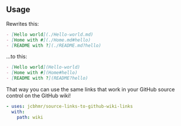 ## Usage

Rewrites this:

```md
- [Hello world](./Hello-world.md)
- [Home with #](./Home.md#hello)
- [README with ?](./README.md?hello)
```

...to this:

```md
- [Hello world](Hello-world)
- [Home with #](Home#hello)
- [README with ?](README?hello)
```

That way you can use the same links that work in your GitHub source control on
the GitHub wiki!

```yml
- uses: jcbhmr/source-links-to-github-wiki-links
  with:
    path: wiki
```
